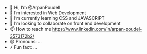 - 👋 Hi, I’m @ArpanPoudell
- 👀 I’m interested in Web Development
- 🌱 I’m currently learning CSS and JAVASCRIPT
- 💞️ I’m looking to collaborate on front end development
- 📫 How to reach me https://www.linkedin.com/in/arpan-poudel-3573172b2/
- 😄 Pronouns: ...
- ⚡ Fun fact: ...

<!---
ArpanPoudell/ArpanPoudell is a ✨ special ✨ repository because its `README.md` (this file) appears on your GitHub profile.
You can click the Preview link to take a look at your changes.
--->
